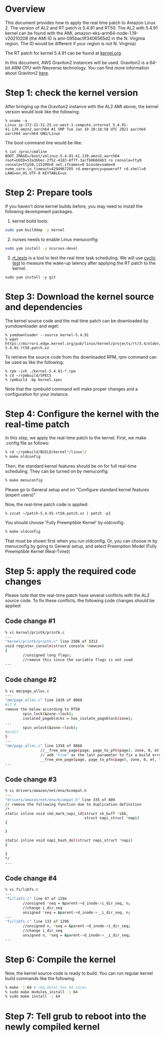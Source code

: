 # Overview

This document provides how to apply the real time patch to Amazon Linux 2. The version of AL2 and RT patch is 5.4.91 and RT50. The AL2 with 5.4.91 kernel can be found with the AMI, amazon-eks-arm64-node-1.19-v20210208 (the AMI ID is ami-095bac9f3406565d2 in the N. Virginia region. The ID would be different if your region is not N. Virginia)

The RT patch for kernel 5.4.91 can be found at [kernel.org](https://mirrors.edge.kernel.org/pub/linux/kernel/projects/rt/5.4/older/patch-5.4.91-rt50.patch.xz).

In this document, AWS Graviton2 instances will be used. Graviton2 is a 64-bit ARM CPU with Neoverse technology. You can find more information about Graviton2 [here](https://aws.amazon.com/ec2/graviton/).

# Step 1: check the kernel version

After bringing up the Graviton2 instance with the AL2 AMI above, the kernel version would look like the following:
```base
% uname -a
Linux ip-172-31-31-25.us-west-1.compute.internal 5.4.91-41.139.amzn2.aarch64 #1 SMP Tue Jan 19 20:10:58 UTC 2021 aarch64 aarch64 aarch64 GNU/Linux
```

The boot command line would be like:
```base
% cat /proc/cmdline
BOOT_IMAGE=/boot/vmlinuz-5.4.91-41.139.amzn2.aarch64 root=UUID=53a36bec-2f52-4183-8f7f-3acfb060d4b3 ro console=tty0 console=ttyS0,115200n8 net.ifnames=0 biosdevname=0 nvme_core.io_timeout=4294967295 rd.emergency=poweroff rd.shell=0 LANG=en_US.UTF-8 KEYTABLE=us
```

# Step 2: Prepare tools

If you haven't done kernel builds before, you may need to install the following development packages.

1) kernel build tools:
```bash
sudo yum-builddep -y kernel
```
2) nurses needs to enable Linux menuconfig:
```bash
sudo yum install -y ncurses-devel
```
3) [rt_tests](https://wiki.linuxfoundation.org/realtime/documentation/howto/tools/rt-tests) is a tool to test the real time task scheduling. We will use [cyclic test](https://wiki.linuxfoundation.org/realtime/documentation/howto/tools/cyclictest/start) to measure the wake-up latency after applying the RT patch to the kernel.
```base
sudo yum install -y git
```

# Step 3: Download the kernel source and dependencies

The kernel source code and the real time patch can be downloaded by yumdownloader and wget:
```base
% yumdownloader --source kernel-5.4.91
% wget https://mirrors.edge.kernel.org/pub/linux/kernel/projects/rt/5.4/older/patch-5.4.91-rt50.patch.xz
```

To retrieve the source code from the downloaded RPM, rpm command can be used as like the following:
```base
% rpm -ivh ./kernel-5.4.91-*.rpm
% cd ~/rpmbuild/SPECS
% rpmbuild -bp kernel.spec
```
Note that the rpmbuild command will make proper changes and a configuration for your instance.

# Step 4: Configure the kernel with the real-time patch

In this step, we apply the real-time patch to the kernel. First, we make .config file as follows:
```bash
% cd ~/rpmbuild/BUILD/kernel*/linux*/
% make oldconfig
```

Then, the standard kernel features should be on for full real-time scheduling. They can be turned on by menuconfig:
```bash
% make menuconfig
```
Please go to General setup and on "Configure standard kernel features (expert users)"

Now, the real-time patch code is applied:
```base
% xzcat ~/patch-5.4.91-rt50.patch.xz | patch -p1
```
You should choose 'Fully Preemptible Kernel' by oldconfig:
```bash
% make oldconfig
```

That must be shown first when you run oldconfig. Or, you can choose in by menuconfig by going to General setup, and select Preemption Model (Fully Preemptible Kernel (Real-Time))

# Step 5: apply the required code changes

Please note that the real-time patch have several conflicts with the AL2 source code. To fix these conflicts, the following code changes should be applied:
## Code change #1
```bash
% vi kernel/printk/printk.c
---
"kernel/printk/printk.c" line 2506 of 3313
void register_console(struct console *newcon)
{
        //unsigned long flags;
        //remove this since the variable flags is not used
---
```
## Code change #2
```bash
% vi mm/page_alloc.c
---
"mm/page_alloc.c" line 1426 of 8868
#if 0
remove the below according to RT50
        spin_lock(&zone->lock);
        isolated_pageblocks = has_isolate_pageblock(zone);
...
        spin_unlock(&zone->lock);
#endif
}
---
"mm/page_alloc.c" line 1358 of 8868
                //__free_one_page(page, page_to_pfn(page), zone, 0, mt);
                // add "true" as the last parameter to fix a build error
                __free_one_page(page, page_to_pfn(page), zone, 0, mt, true);
---
```
## Code change #3
```bash
% vi drivers/amazon/net/ena/kcompat.h
---
"drivers/amazon/net/ena/kcompat.h" line 335 of 809
// remove the following function due to duplication definition
/*
static inline void skb_mark_napi_id(struct sk_buff *skb,
                                    struct napi_struct *napi)
{

}

static inline void napi_hash_del(struct napi_struct *napi)
{

}
*/
---
```
## Code change #4
```bash
% vi fs/libfs.c
---
"fs/libfs.c" line 97 of 1294
        //unsigned *seq = &parent->d_inode->i_dir_seq, n;
        //change i_dir_seq
        unsigned *seq = &parent->d_inode->__i_dir_seq, n;
---
"fs/libfs.c" line 133 of 1296
        //unsigned n, *seq = &parent->d_inode->i_dir_seq;
        //change i_dir_seq
        unsigned n, *seq = &parent->d_inode->__i_dir_seq;
---
```

# Step 6: Compile the kernel

Now, the kernel source code is ready to build. You can run regular kernel build commands like the following:
```bash
% make -j 64 # c6g.metal has 64 cores
% sudo make modules_install -j 64
% sudo make install -j 64
```

# Step 7: Tell grub to reboot into the newly compiled kernel
